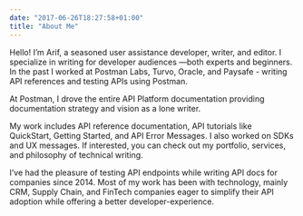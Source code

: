 ```yaml
---
date: "2017-06-26T18:27:58+01:00"
title: "About Me"
---
```


Hello! I’m Arif, a seasoned user assistance developer, writer, and editor. I specialize in writing for developer audiences —both experts and beginners. In the past I worked at Postman Labs, Turvo, Oracle, and Paysafe - writing API references and testing APIs using Postman.

At Postman, I drove the entire API Platform documentation providing documentation strategy and vision as a lone writer.

My work includes API reference documentation, API tutorials like QuickStart, Getting Started, and API Error Messages. I also worked on SDKs and UX messages. If interested, you can check out my portfolio, services, and philosophy of technical writing.

I’ve had the pleasure of testing API endpoints while writing API docs for companies since 2014. Most of my work has been with technology, mainly CRM, Supply Chain, and FinTech companies eager to simplify their API adoption while offering a better developer-experience.
